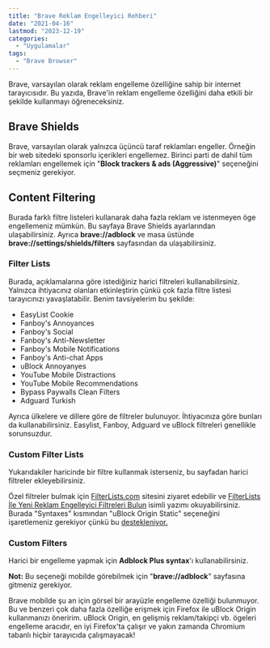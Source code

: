 ```yaml
---
title: "Brave Reklam Engelleyici Rehberi"
date: "2021-04-16"
lastmod: "2023-12-19"
categories: 
  - "Uygulamalar"
tags: 
  - "Brave Browser"
---
```


Brave, varsayılan olarak reklam engelleme özelliğine sahip bir internet tarayıcısıdır. Bu yazıda, Brave'in reklam engelleme özelliğini daha etkili bir şekilde kullanmayı öğreneceksiniz.
 
## Brave Shields

Brave, varsayılan olarak yalnızca üçüncü taraf reklamları engeller. Örneğin bir web sitedeki sponsorlu içerikleri engellemez. Birinci parti de dahil tüm reklamları engellemek için "**Block trackers & ads (Aggressive)**" seçeneğini seçmeniz gerekiyor.

## Content Filtering

Burada farklı filtre listeleri kullanarak daha fazla reklam ve istenmeyen öge engellemeniz mümkün.
Bu sayfaya Brave Shields ayarlarından ulaşabilirsiniz. Ayrıca **brave://adblock** ve masa üstünde **brave://settings/shields/filters** sayfasından da ulaşabilirsiniz.

### Filter Lists

Burada, açıklamalarına göre istediğiniz harici filtreleri kullanabilirsiniz. Yalnızca ihtiyacınız olanları etkinleştirin çünkü çok fazla filtre listesi tarayıcınızı yavaşlatabilir. Benim tavsiyelerim bu şekilde:
- EasyList Cookie
- Fanboy's Annoyances
- Fanboy's Social
- Fanboy's Anti-Newsletter
- Fanboy's Mobile Notifications
- Fanboy's Anti-chat Apps
- uBlock Annoyanyes
- YouTube Mobile Distractions
- YouTube Mobile Recommendations
- Bypass Paywalls Clean Filters
- Adguard Turkish

Ayrıca ülkelere ve dillere göre de filtreler bulunuyor. İhtiyacınıza göre bunları da kullanabilirsiniz. Easylist, Fanboy, Adguard ve uBlock filtreleri genellikle sorunsuzdur.

### Custom Filter Lists

Yukarıdakiler haricinde bir filtre kullanmak isterseniz, bu sayfadan harici filtreler ekleyebilirsiniz.


Özel filtreler bulmak için [FilterLists.com](https://filterlists.com/) sitesini ziyaret edebilir ve  [FilterLists İle Yeni Reklam Engelleyici Filtreleri Bulun](https://furuy.com/filterlists-com/) isimli yazımı okuyabilirsiniz.
Burada "Syntaxes" kısmından "uBlock Origin Static" seçeneğini işaretlemeniz gerekiyor çünkü bu [destekleniyor.](https://support.brave.com/hc/en-us/articles/6449369961741)

### Custom Filters
Harici bir engelleme yapmak için **Adblock Plus syntax**'ı kullanabilirsiniz.

**Not:** Bu seçeneği mobilde görebilmek için "**brave://adblock**" sayfasına gitmeniz gerekiyor.

Brave mobilde şu an için görsel bir arayüzle engelleme özelliği bulunmuyor. Bu ve benzeri çok daha fazla özelliğe erişmek için Firefox  ile uBlock Origin kullanmanızı öneririm. uBlock Origin, en gelişmiş reklam/takipçi vb. ögeleri engelleme aracıdır, en iyi Firefox'ta çalışır ve yakın zamanda Chromium tabanlı hiçbir tarayıcıda çalışmayacak!